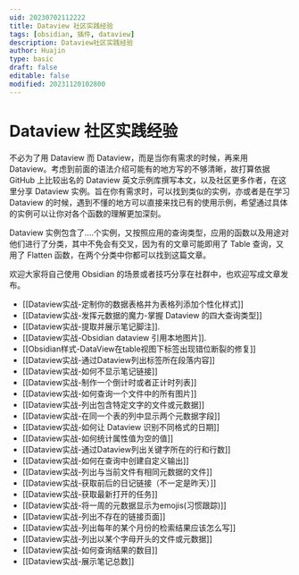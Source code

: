 ```yaml
---
uid: 20230702112222
title: Dataview 社区实践经验
tags: [obsidian, 插件, dataview]
description: Dataview社区实践经验
author: Huajin
type: basic
draft: false
editable: false
modified: 20231120102800
---
```


# Dataview 社区实践经验

不必为了用 Dataview 而 Dataview，而是当你有需求的时候，再来用 Dataview。考虑到前面的语法介绍可能有的地方写的不够清晰，故打算依据 GitHub 上比较出名的 Dataview 英文示例库撰写本文，以及社区更多作者，在这里分享 Dataview 实例。旨在你有需求时，可以找到类似的实例，亦或者是在学习 Dataview 的时候，遇到不懂的地方可以直接来找已有的使用示例，希望通过具体的实例可以让你对各个函数的理解更加深刻。

Dataview 实例包含了....个实例，又按照应用的查询类型，应用的函数以及用途对他们进行了分类，其中不免会有交叉，因为有的文章可能即用了 Table 查询，又用了 Flatten 函数，在两个分类中你都可以找到这篇文章。

欢迎大家将自己使用 Obsidian 的场景或者技巧分享在社群中，也欢迎写成文章发布。

- [[Dataview实战-定制你的数据表格并为表格列添加个性化样式]]
- [[Dataview实战-发挥元数据的魔力-掌握 Dataview 的四大查询类型]]
- [[Dataview实战-提取并展示笔记脚注]].
- [[Dataview实战-Obsidian dataview 引用本地图片]].
- [[Obsidian样式-DataView在table视图下标签出现错位断裂的修复]]
- [[Dataview实战-通过Dataview列出标签所在段落内容]]
- [[Dataview实战-如何不显示笔记链接]]
- [[Dataview实战-制作一个倒计时或者正计时列表]]
- [[Dataview实战-如何查询一个文件中的所有图片]]
- [[Dataview实战-列出包含特定文字的文件或元数据]]
- [[Dataview实战-在同一个表的列中显示两个元数据字段]]
- [[Dataview实战-如何让 Dataview 识别不同格式的日期]]
- [[Dataview实战-如何统计属性值为空的值]]
- [[Dataview实战-通过Dataview列出关键字所在的行和行数]]
- [[Dataview实战-如何在查询中创建自定义输出]]
- [[Dataview实战-列出与当前文件有相同元数据的文件]]
- [[Dataview实战-获取前后的日记链接（不一定是昨天）]]
- [[Dataview实战-获取最新打开的任务]]
- [[Dataview实战-将一周的元数据显示为emojis(习惯跟踪)]]
- [[Dataview实战-列出不存在的链接页面]]
- [[Dataview实战-列出每年的某个月份的检索结果应该怎么写]]
- [[Dataview实战-列出以某个字母开头的文件或元数据]]
- [[Dataview实战-如何查询结果的数目]]
- [[Dataview实战-展示笔记总数]]